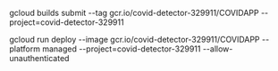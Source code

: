 gcloud builds submit --tag gcr.io/covid-detector-329911/COVIDAPP --project=covid-detector-329911

gcloud run deploy --image gcr.io/covid-detector-329911/COVIDAPP --platform managed --project=covid-detector-329911 --allow-unauthenticated